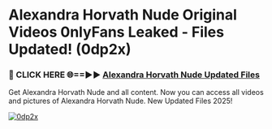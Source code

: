 # Alexandra Horvath Nude Original Videos 0nlyFans Leaked - Files Updated! (0dp2x)

<h3>🔴 CLICK HERE 🌐==►► <a href="https://tinyurl.com/yrmya6cz" rel="nofollow">Alexandra Horvath Nude Updated Files</a></h3>

Get Alexandra Horvath Nude and all content. Now you can access all videos and pictures of Alexandra Horvath Nude. New Updated Files 2025!

[![0dp2x](https://i.imgur.com/FMdXYCs.gif)](https://tinyurl.com/yrmya6cz)

